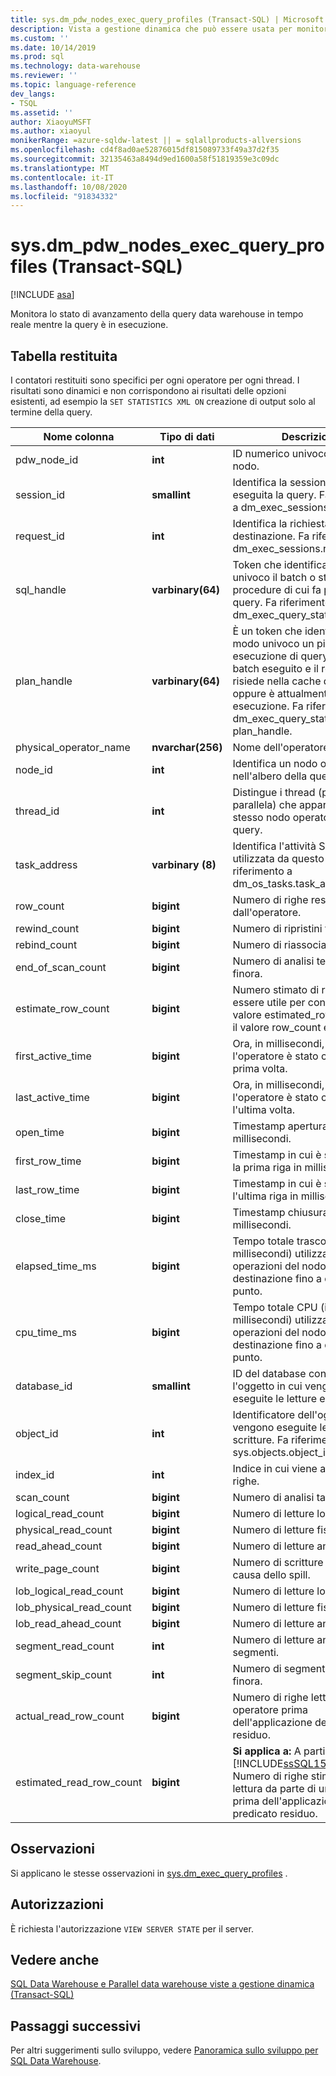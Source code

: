 ```yaml
---
title: sys.dm_pdw_nodes_exec_query_profiles (Transact-SQL) | Microsoft Docs
description: Vista a gestione dinamica che può essere usata per monitorare lo stato di avanzamento delle query in tempo reale data warehouse mentre la query è in esecuzione.
ms.custom: ''
ms.date: 10/14/2019
ms.prod: sql
ms.technology: data-warehouse
ms.reviewer: ''
ms.topic: language-reference
dev_langs:
- TSQL
ms.assetid: ''
author: XiaoyuMSFT
ms.author: xiaoyul
monikerRange: =azure-sqldw-latest || = sqlallproducts-allversions
ms.openlocfilehash: cd4f8ad0ae52876015df815089733f49a37d2f35
ms.sourcegitcommit: 32135463a8494d9ed1600a58f51819359e3c09dc
ms.translationtype: MT
ms.contentlocale: it-IT
ms.lasthandoff: 10/08/2020
ms.locfileid: "91834332"
---
```

# <a name="sysdm_pdw_nodes_exec_query_profiles-transact-sql"></a>sys.dm_pdw_nodes_exec_query_profiles (Transact-SQL)
[!INCLUDE [asa](../../includes/applies-to-version/asa.md)]

Monitora lo stato di avanzamento della query data warehouse in tempo reale mentre la query è in esecuzione.   
  
## <a name="table-returned"></a>Tabella restituita  
I contatori restituiti sono specifici per ogni operatore per ogni thread. I risultati sono dinamici e non corrispondono ai risultati delle opzioni esistenti, ad esempio la `SET STATISTICS XML ON` creazione di output solo al termine della query.  
  
|Nome colonna|Tipo di dati|Descrizione|  
|-----------------|---------------|-----------------|  
|pdw_node_id|**int**|ID numerico univoco associato al nodo.|
|session_id|**smallint**|Identifica la sessione in cui viene eseguita la query. Fa riferimento a dm_exec_sessions.session_id.|  
|request_id|**int**|Identifica la richiesta di destinazione. Fa riferimento a dm_exec_sessions.request_id.|  
|sql_handle|**varbinary(64)**|Token che identifica in modo univoco il batch o stored procedure di cui fa parte la query. Fa riferimento a dm_exec_query_stats.sql_handle.|  
|plan_handle|**varbinary(64)**|È un token che identifica in modo univoco un piano di esecuzione di query per un batch eseguito e il relativo piano risiede nella cache dei piani oppure è attualmente in esecuzione. Fa riferimento a dm_exec_query_stats. plan_handle.|  
|physical_operator_name|**nvarchar(256)**|Nome dell'operatore fisico.|  
|node_id|**int**|Identifica un nodo operatore nell'albero della query.|  
|thread_id|**int**|Distingue i thread (per una query parallela) che appartengono allo stesso nodo operatore della query.|  
|task_address|**varbinary (8)**|Identifica l'attività SQLOS utilizzata da questo thread. Fa riferimento a dm_os_tasks.task_address.|  
|row_count|**bigint**|Numero di righe restituite finora dall'operatore.|  
|rewind_count|**bigint**|Numero di ripristini finora.|  
|rebind_count|**bigint**|Numero di riassociazioni finora.|  
|end_of_scan_count|**bigint**|Numero di analisi terminate finora.|  
|estimate_row_count|**bigint**|Numero stimato di righe. Può essere utile per confrontare il valore estimated_row_count con il valore row_count effettivo.|  
|first_active_time|**bigint**|Ora, in millisecondi, in cui l'operatore è stato chiamato la prima volta.|  
|last_active_time|**bigint**|Ora, in millisecondi, in cui l'operatore è stato chiamato l'ultima volta.|  
|open_time|**bigint**|Timestamp apertura in millisecondi.|  
|first_row_time|**bigint**|Timestamp in cui è stata aperta la prima riga in millisecondi.|  
|last_row_time|**bigint**|Timestamp in cui è stata aperta l'ultima riga in millisecondi.|  
|close_time|**bigint**|Timestamp chiusura in millisecondi.|  
|elapsed_time_ms|**bigint**|Tempo totale trascorso (in millisecondi) utilizzato dalle operazioni del nodo di destinazione fino a questo punto.|  
|cpu_time_ms|**bigint**|Tempo totale CPU (in millisecondi) utilizzato dalle operazioni del nodo di destinazione fino a questo punto.|  
|database_id|**smallint**|ID del database contenente l'oggetto in cui vengono eseguite le letture e le scritture.|  
|object_id|**int**|Identificatore dell'oggetto in cui vengono eseguite le letture e le scritture. Fa riferimento a sys.objects.object_id.|  
|index_id|**int**|Indice in cui viene aperto il set di righe.|  
|scan_count|**bigint**|Numero di analisi tabella/indice.|  
|logical_read_count|**bigint**|Numero di letture logiche.|  
|physical_read_count|**bigint**|Numero di letture fisiche.|  
|read_ahead_count|**bigint**|Numero di letture anticipate.|  
|write_page_count|**bigint**|Numero di scritture di pagina a causa dello spill.|  
|lob_logical_read_count|**bigint**|Numero di letture logiche LOB.|  
|lob_physical_read_count|**bigint**|Numero di letture fisiche LOB.|  
|lob_read_ahead_count|**bigint**|Numero di letture anticipate LOB.|  
|segment_read_count|**int**|Numero di letture anticipate di segmenti.|  
|segment_skip_count|**int**|Numero di segmenti ignorati finora.| 
|actual_read_row_count|**bigint**|Numero di righe lette da un operatore prima dell'applicazione del predicato residuo.| 
|estimated_read_row_count|**bigint**|**Si applica a:** A partire da [!INCLUDE[ssSQL15_md](../../includes/sssql15-md.md)] SP1. <br/>Numero di righe stimate per la lettura da parte di un operatore prima dell'applicazione del predicato residuo.|  
  
## <a name="remarks"></a>Osservazioni  
Si applicano le stesse osservazioni in [sys.dm_exec_query_profiles](./sys-dm-exec-query-profiles-transact-sql.md?view=sql-server-ver15) .  

## <a name="permissions"></a>Autorizzazioni  
 È richiesta l'autorizzazione `VIEW SERVER STATE` per il server.  

## <a name="see-also"></a>Vedere anche  
 [SQL Data Warehouse e Parallel data warehouse viste a gestione dinamica &#40;Transact-SQL&#41;](../../relational-databases/system-dynamic-management-views/sql-and-parallel-data-warehouse-dynamic-management-views.md)  
   

 ## <a name="next-steps"></a>Passaggi successivi
 Per altri suggerimenti sullo sviluppo, vedere [Panoramica sullo sviluppo per SQL Data Warehouse](/azure/sql-data-warehouse/sql-data-warehouse-overview-develop).